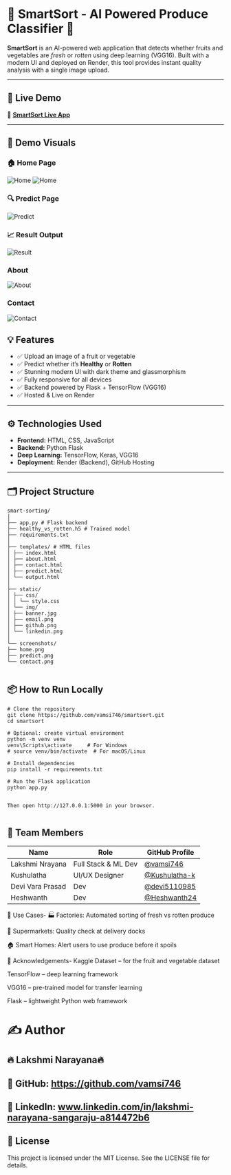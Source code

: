 # 🥦 SmartSort - AI Powered Produce Classifier 🍎

**SmartSort** is an AI-powered web application that detects whether fruits and vegetables are *fresh* or *rotten* using deep learning (VGG16). Built with a modern UI and deployed on Render, this tool provides instant quality analysis with a single image upload.

---

## 🚀 Live Demo

🔗 **[SmartSort Live App](https://smartsort-backend.onrender.com)**

---

## 📸 Demo Visuals

### 🏠 Home Page  
![Home](https://raw.githubusercontent.com/vamsi746/smartsort/main/Executablefiles/static/img/home1.JPG)
![Home](https://raw.githubusercontent.com/vamsi746/smartsort/main/Executablefiles/static/img/home2.JPG)

### 🔍 Predict Page  
![Predict](https://raw.githubusercontent.com/vamsi746/smartsort/main/Executablefiles/static/img/predict.JPG)

### 📈 Result Output  
![Result](https://raw.githubusercontent.com/vamsi746/smartsort/main/Executablefiles/static/img/result1.JPG)

### About
![About](https://raw.githubusercontent.com/vamsi746/smartsort/main/Executablefiles/static/img/about.JPG)

### Contact
![Contact](https://raw.githubusercontent.com/vamsi746/smartsort/main/Executablefiles/static/img/contact.JPG)


## 💡 Features

- ✅ Upload an image of a fruit or vegetable  
- ✅ Predict whether it’s **Healthy** or **Rotten**  
- ✅ Stunning modern UI with dark theme and glassmorphism  
- ✅ Fully responsive for all devices  
- ✅ Backend powered by Flask + TensorFlow (VGG16)  
- ✅ Hosted & Live on Render

---

## ⚙️ Technologies Used

- **Frontend:** HTML, CSS, JavaScript  
- **Backend:** Python Flask  
- **Deep Learning:** TensorFlow, Keras, VGG16  
- **Deployment:** Render (Backend), GitHub Hosting  

---
## 🗂️ Project Structure
```
smart-sorting/
│
├── app.py # Flask backend
├── healthy_vs_rotten.h5 # Trained model
├── requirements.txt
│
├── templates/ # HTML files
│ ├── index.html
│ ├── about.html
│ ├── contact.html
│ ├── predict.html
│ └── output.html
│
├── static/
│ ├── css/
│ │ └── style.css
│ └── img/
│ ├── banner.jpg
│ ├── email.png
│ ├── github.png
│ └── linkedin.png
│
└── screenshots/
├── home.png
├── predict.png
└── contact.png


```


## 📦 How to Run Locally
```
# Clone the repository
git clone https://github.com/vamsi746/smartsort.git
cd smartsort

# Optional: create virtual environment
python -m venv venv
venv\Scripts\activate     # For Windows
# source venv/bin/activate  # For macOS/Linux

# Install dependencies
pip install -r requirements.txt

# Run the Flask application
python app.py


Then open http://127.0.0.1:5000 in your browser.


```
## 👥 Team Members

| Name             | Role               | GitHub Profile                          |
|------------------|--------------------|------------------------------------------|
| Lakshmi Nrayana   | Full Stack & ML Dev | [@vamsi746](https://github.com/vamsi746) |
| Kushulatha      | UI/UX Designer     | [@Kushulatha-k](https://github.com/Kushulatha-k)                              |
| Devi Vara Prasad       | Dev   | [@devi5110985](https://github.com/devi5110985)                              |
| Heshwanth   | Dev | [@Heshwanth24](https://github.com/Heshwanth24)                              |

🎯 Use Cases-
🏭 Factories: Automated sorting of fresh vs rotten produce

🛒 Supermarkets: Quality check at delivery docks

🏠 Smart Homes: Alert users to use produce before it spoils

🙌 Acknowledgements-
Kaggle Dataset – for the fruit and vegetable dataset

TensorFlow – deep learning framework

VGG16 – pre-trained model for transfer learning

Flask – lightweight Python web framework

# ✍️ Author
## 🔥 Lakshmi Narayana🔥
## 🔗 GitHub: https://github.com/vamsi746
## 🔗 LinkedIn: www.linkedin.com/in/lakshmi-narayana-sangaraju-a814472b6

## 📜 License
This project is licensed under the MIT License. See the LICENSE file for details.
